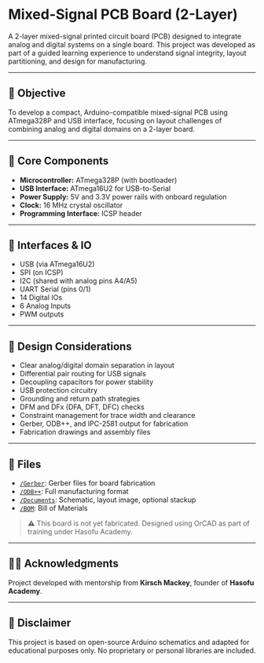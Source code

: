 # Mixed-Signal PCB Board (2-Layer)
A 2-layer mixed-signal printed circuit board (PCB) designed to integrate analog and digital systems on a single board. This project was developed as part of a guided learning experience to understand signal integrity, layout partitioning, and design for manufacturing.

---

## 🧠 Objective

To develop a compact, Arduino-compatible mixed-signal PCB using ATmega328P and USB interface, focusing on layout challenges of combining analog and digital domains on a 2-layer board.

---

## 🔧 Core Components

- **Microcontroller:** ATmega328P (with bootloader)
- **USB Interface:** ATmega16U2 for USB-to-Serial
- **Power Supply:** 5V and 3.3V power rails with onboard regulation
- **Clock:** 16 MHz crystal oscillator
- **Programming Interface:** ICSP header

---

## 📡 Interfaces & IO

- USB (via ATmega16U2)
- SPI (on ICSP)
- I2C (shared with analog pins A4/A5)
- UART Serial (pins 0/1)
- 14 Digital IOs
- 6 Analog Inputs
- PWM outputs

---

## 🧩 Design Considerations

- Clear analog/digital domain separation in layout
- Differential pair routing for USB signals
- Decoupling capacitors for power stability
- USB protection circuitry
- Grounding and return path strategies
- DFM and DFx (DFA, DFT, DFC) checks
- Constraint management for trace width and clearance
- Gerber, ODB++, and IPC-2581 output for fabrication
- Fabrication drawings and assembly files

---

## 📎 Files

- [`/Gerber`](./Gerber): Gerber files for board fabrication
- [`/ODB++`](./ODB++): Full manufacturing format
- [`/Documents`](./Documents): Schematic, layout image, optional stackup
- [`/BOM`](./BOM): Bill of Materials

> ⚠️ This board is not yet fabricated. Designed using OrCAD as part of training under Hasofu Academy.

---

## 👨‍🏫 Acknowledgments

Project developed with mentorship from **Kirsch Mackey**, founder of **Hasofu Academy**.

---

## 🚫 Disclaimer

This project is based on open-source Arduino schematics and adapted for educational purposes only. No proprietary or personal libraries are included.

